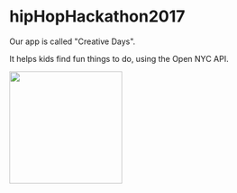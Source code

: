 # hipHopHackathon2017

Our app is called "Creative Days".

It helps kids find fun things to do, using the Open NYC API.

<img width = "200" src = "https://user-images.githubusercontent.com/19174201/27567621-e5993336-5aba-11e7-9733-ac27e95ca0cc.png">
